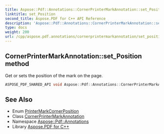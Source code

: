 ```yaml
---
title: Aspose::Pdf::Annotations::CornerPrinterMarkAnnotation::set_Position method
linktitle: set_Position
second_title: Aspose.PDF for C++ API Reference
description: 'Aspose::Pdf::Annotations::CornerPrinterMarkAnnotation::set_Position method. Get or sets the position of the mark on the page in C++.'
type: docs
weight: 200
url: /cpp/aspose.pdf.annotations/cornerprintermarkannotation/set_position/
---
```

## CornerPrinterMarkAnnotation::set_Position method


Get or sets the position of the mark on the page.

```cpp
ASPOSE_PDF_SHARED_API void Aspose::Pdf::Annotations::CornerPrinterMarkAnnotation::set_Position(PrinterMarkCornerPosition value)
```

## See Also

* Enum [PrinterMarkCornerPosition](../../printermarkcornerposition/)
* Class [CornerPrinterMarkAnnotation](../)
* Namespace [Aspose::Pdf::Annotations](../../)
* Library [Aspose.PDF for C++](../../../)
